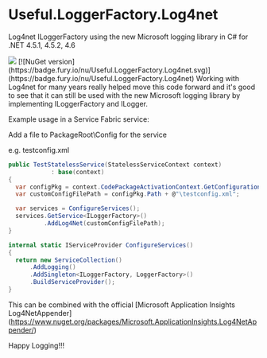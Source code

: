 # Useful.LoggerFactory.Log4net
Log4net ILoggerFactory using the new Microsoft logging library in C# for .NET 4.5.1, 4.5.2, 4.6

<image src="https://ci.appveyor.com/api/projects/status/github/Tazmainiandevil/Useful.LoggerFactory.Log4net?branch=master&svg=true">
[![NuGet version](https://badge.fury.io/nu/Useful.LoggerFactory.Log4net.svg)](https://badge.fury.io/nu/Useful.LoggerFactory.Log4net)
Working with Log4net for many years really helped move this code forward and it's good to see that it can still be used with the new Microsoft logging library by implementing ILoggerFactory and ILogger.

Example usage in a Service Fabric service:

Add a file to PackageRoot\Config for the service

e.g. testconfig.xml
```C#
public TestStatelessService(StatelessServiceContext context)
            : base(context)
{
  var configPkg = context.CodePackageActivationContext.GetConfigurationPackageObject("Config");
  var customConfigFilePath = configPkg.Path + @"\testconfig.xml";  

  var services = ConfigureServices();
  services.GetService<ILoggerFactory>()
          .AddLog4Net(customConfigFilePath);
}

internal static IServiceProvider ConfigureServices()
{            
  return new ServiceCollection()
      .AddLogging()
      .AddSingleton<ILoggerFactory, LoggerFactory>()
      .BuildServiceProvider();
}
```

This can be combined with the official [Microsoft Application Insights Log4NetAppender] (https://www.nuget.org/packages/Microsoft.ApplicationInsights.Log4NetAppender/)


Happy Logging!!!
